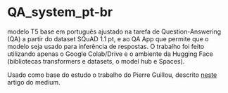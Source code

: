 # QA_system_pt-br
modelo T5 base em português ajustado na tarefa de Question-Answering (QA) a partir do dataset SQuAD 1.1 pt, e ao QA App que permite que o modelo seja usado para inferência de respostas. O trabalho foi feito utilizando apenas o Google Colab/Drive e o ambiente da Hugging Face (bibliotecas transformers e datasets, o model hub e Spaces). 

Usado como base do estudo o trabalho do Pierre Guillou, descrito [neste](https://medium.com/@pierre_guillou/nlp-nas-empresas-como-eu-treinei-um-modelo-t5-em-portugu%C3%AAs-na-tarefa-qa-no-google-colab-e8eb0dc38894) artigo do medium.
